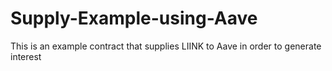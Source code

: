 # Supply-Example-using-Aave
This is an example contract that supplies LIINK to Aave in order to generate interest
